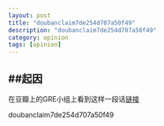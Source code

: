 ```yaml
---
layout: post
title: "doubanclaim7de254d707a50f49"
description: "doubanclaim7de254d707a50f49"
category: opinion
tags: [opinion]
---
```


##起因
----
在豆瓣上的GRE小组上看到这样一段话[链接](http://www.douban.com/group/topic/40511510/)

doubanclaim7de254d707a50f49